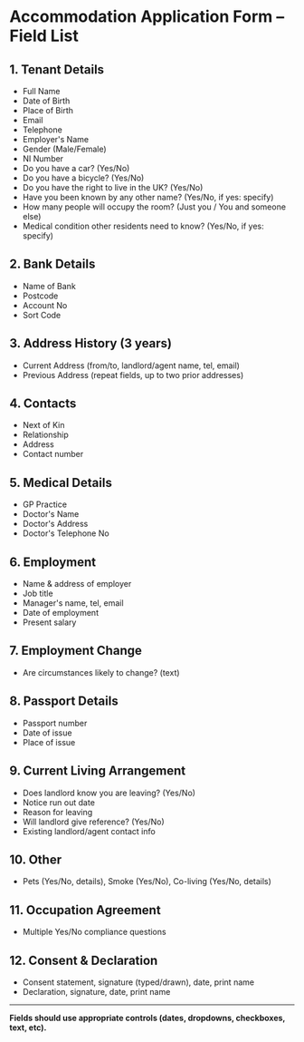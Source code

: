 # Accommodation Application Form – Field List

## 1. Tenant Details

- Full Name
- Date of Birth
- Place of Birth
- Email
- Telephone
- Employer's Name
- Gender (Male/Female)
- NI Number
- Do you have a car? (Yes/No)
- Do you have a bicycle? (Yes/No)
- Do you have the right to live in the UK? (Yes/No)
- Have you been known by any other name? (Yes/No, if yes: specify)
- How many people will occupy the room? (Just you / You and someone else)
- Medical condition other residents need to know? (Yes/No, if yes: specify)

## 2. Bank Details

- Name of Bank
- Postcode
- Account No
- Sort Code

## 3. Address History (3 years)

- Current Address (from/to, landlord/agent name, tel, email)
- Previous Address (repeat fields, up to two prior addresses)

## 4. Contacts

- Next of Kin
- Relationship
- Address
- Contact number

## 5. Medical Details

- GP Practice
- Doctor's Name
- Doctor's Address
- Doctor's Telephone No

## 6. Employment

- Name & address of employer
- Job title
- Manager's name, tel, email
- Date of employment
- Present salary

## 7. Employment Change

- Are circumstances likely to change? (text)

## 8. Passport Details

- Passport number
- Date of issue
- Place of issue

## 9. Current Living Arrangement

- Does landlord know you are leaving? (Yes/No)
- Notice run out date
- Reason for leaving
- Will landlord give reference? (Yes/No)
- Existing landlord/agent contact info

## 10. Other

- Pets (Yes/No, details), Smoke (Yes/No), Co-living (Yes/No, details)

## 11. Occupation Agreement

- Multiple Yes/No compliance questions

## 12. Consent & Declaration

- Consent statement, signature (typed/drawn), date, print name
- Declaration, signature, date, print name

---

**Fields should use appropriate controls (dates, dropdowns, checkboxes, text, etc).**